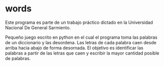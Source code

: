 # words
Este programa es parte de un trabajo práctico dictado en la Universidad Nacional De General Sarmiento.

Pequeño juego escrito en python en el cual el programa toma las palabras de un diccionario y las desordena. 
Las letras de cada palabra caen desde arriba hacia abajo de forma desornada. El objetivo es identificar las palabras a partir de 
las letras que caen y escribir la mayor cantidad posible de palabras.
